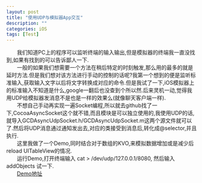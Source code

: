 ```yaml
---
layout: post
title: "使用UDP与模拟器App交互"
description: ""
categories: iOS
tags: [Test]
---
```

&emsp;&emsp;我们知道PC上的程序可以监听终端的输入输出,但是模拟器的终端我一直没找到,如果有找到的可以告诉鄙人一下.  
&emsp;&emsp;一般的如果我们想需要一个方法在稍后特定的时刻触发,那么用的最多的就是延时方法.但是我们想对该方法进行手动的控制的话呢?我第一个想到的便是监听标准输入,获取输入文字以后将文字转换成对应的命令.但是我试了一下,iOS模拟器上的标准输入不知道是什么,google一翻后也没查到个所以然.后来灵机一动,觉得我用UDP给模拟器发消息不是也是一样的效果么(就像聊天客户端一样).  
&emsp;&emsp;不想自己手动再实现一遍Socket编程,所以就去github找了一下,CocoaAsyncSocket这个就不错,而且模块是可以独立使用的,我使用UDP的话,就导入GCDAsyncUdpSocket.h/GCDAsyncUdpSocket.m这两个源文件就可以了.然后将UDP消息通过通知发出去,对应的类接受到消息后,转化成@selector,并且执行.  
&emsp;&emsp;这里我做了一个Demo,同时结合对于数组的KVO,来模拟数据增加或是减少后reload UITableView的情况.  
&emsp;&emsp;运行Demo,打开终端输入 cat > /dev/udp/127.0.0.1/8080, 然后输入 addObjects 试一下.  
&emsp;&emsp;[Demo地址](https://github.com/cxjwin/Demo_Input.git)